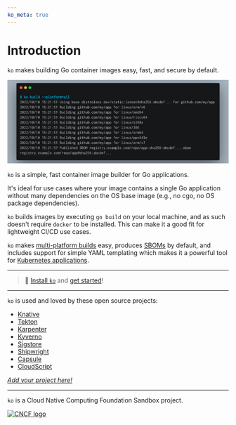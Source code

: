 ```yaml
---
ko_meta: true
---
```


# Introduction

`ko` makes building Go container images easy, fast, and secure by default.

![Demo of ko build](./images/demo.png)

`ko` is a simple, fast container image builder for Go applications.

It's ideal for use cases where your image contains a single Go application without many dependencies on the OS base image (e.g., no cgo, no OS package dependencies).

`ko` builds images by executing `go build` on your local machine, and as such doesn't require `docker` to be installed.
This can make it a good fit for lightweight CI/CD use cases.

`ko` makes [multi-platform builds](https://ko.build/features/multi-platform/) easy, produces [SBOMs](https://ko.build/features/sboms/) by default, and includes support for simple YAML templating which makes it a powerful tool for [Kubernetes applications](https://ko.build/features/k8s/).

---

> 🏃 [Install `ko`](./install) and [get started](./get-started)!

---

`ko` is used and loved by these open source projects:

- [Knative](https://knative.dev)
- [Tekton](https://tekton.dev)
- [Karpenter](https://karpenter.sh)
- [Kyverno](https://kyverno.io)
- [Sigstore](https://sigstore.dev)
- [Shipwright](https://shipwright.io)
- [Capsule](https://capsule.clastix.io/)
- [CloudScript](https://cloudscript.com.br/)

[_Add your project here!_](https://github.com/ko-build/ko/edit/main/docs/index.md)

---

`ko` is a Cloud Native Computing Foundation Sandbox project.

<a href="https://cncf.io"><img width=300 src="./images/cncf.svg" alt="CNCF logo" /></a>
